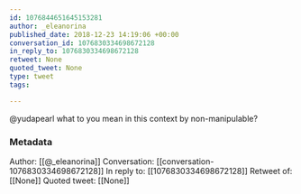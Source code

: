 ```yaml
---
id: 1076844651645153281
author: _eleanorina
published_date: 2018-12-23 14:19:06 +00:00
conversation_id: 1076830334698672128
in_reply_to: 1076830334698672128
retweet: None
quoted_tweet: None
type: tweet
tags:

---
```


@yudapearl what to you mean in this context by non-manipulable?

### Metadata

Author: [[@_eleanorina]]
Conversation: [[conversation-1076830334698672128]]
In reply to: [[1076830334698672128]]
Retweet of: [[None]]
Quoted tweet: [[None]]
